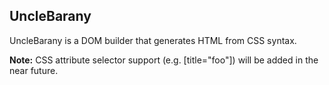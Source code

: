 <h2>UncleBarany</h2>

<p>UncleBarany is a DOM builder that generates HTML from CSS syntax.</p>
<p><strong>Note:</strong> CSS attribute selector support (e.g. [title="foo"]) will be added in the near future.</p>
